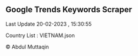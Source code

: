 

## Google Trends Keywords Scraper 
 
Last Update 20-02-2023 , 15:30:55

Country List :
VIETNAM.json



© Abdul Muttaqin 
